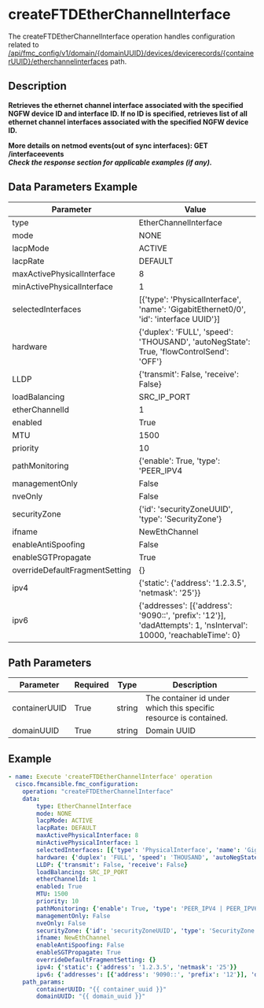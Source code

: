 # createFTDEtherChannelInterface

The createFTDEtherChannelInterface operation handles configuration related to [/api/fmc_config/v1/domain/{domainUUID}/devices/devicerecords/{containerUUID}/etherchannelinterfaces](/paths//api/fmc_config/v1/domain/{domain_uuid}/devices/devicerecords/{container_uuid}/etherchannelinterfaces.md) path.&nbsp;
## Description
**Retrieves the ethernet channel interface associated with the specified NGFW device ID and interface ID. If no ID is specified, retrieves list of all ethernet channel interfaces associated with the specified NGFW device ID. <div class="alert alert-warning">More details on netmod events(out of sync interfaces):<b> GET /interfaceevents</b></div> _Check the response section for applicable examples (if any)._**

## Data Parameters Example
| Parameter | Value |
| --------- | -------- |
| type | EtherChannelInterface |
| mode | NONE |
| lacpMode | ACTIVE |
| lacpRate | DEFAULT |
| maxActivePhysicalInterface | 8 |
| minActivePhysicalInterface | 1 |
| selectedInterfaces | [{'type': 'PhysicalInterface', 'name': 'GigabitEthernet0/0', 'id': 'interface UUID'}] |
| hardware | {'duplex': 'FULL', 'speed': 'THOUSAND', 'autoNegState': True, 'flowControlSend': 'OFF'} |
| LLDP | {'transmit': False, 'receive': False} |
| loadBalancing | SRC_IP_PORT |
| etherChannelId | 1 |
| enabled | True |
| MTU | 1500 |
| priority | 10 |
| pathMonitoring | {'enable': True, 'type': 'PEER_IPV4 | PEER_IPV6 | AUTO | AUTO4 | AUTO6', 'monitoredIp': 'string'} |
| managementOnly | False |
| nveOnly | False |
| securityZone | {'id': 'securityZoneUUID', 'type': 'SecurityZone'} |
| ifname | NewEthChannel |
| enableAntiSpoofing | False |
| enableSGTPropagate | True |
| overrideDefaultFragmentSetting | {} |
| ipv4 | {'static': {'address': '1.2.3.5', 'netmask': '25'}} |
| ipv6 | {'addresses': [{'address': '9090::', 'prefix': '12'}], 'dadAttempts': 1, 'nsInterval': 10000, 'reachableTime': 0} |

## Path Parameters
| Parameter | Required | Type | Description |
| --------- | -------- | ---- | ----------- |
| containerUUID | True | string <td colspan=3> The container id under which this specific resource is contained. |
| domainUUID | True | string <td colspan=3> Domain UUID |

## Example
```yaml
- name: Execute 'createFTDEtherChannelInterface' operation
  cisco.fmcansible.fmc_configuration:
    operation: "createFTDEtherChannelInterface"
    data:
        type: EtherChannelInterface
        mode: NONE
        lacpMode: ACTIVE
        lacpRate: DEFAULT
        maxActivePhysicalInterface: 8
        minActivePhysicalInterface: 1
        selectedInterfaces: [{'type': 'PhysicalInterface', 'name': 'GigabitEthernet0/0', 'id': 'interface UUID'}]
        hardware: {'duplex': 'FULL', 'speed': 'THOUSAND', 'autoNegState': True, 'flowControlSend': 'OFF'}
        LLDP: {'transmit': False, 'receive': False}
        loadBalancing: SRC_IP_PORT
        etherChannelId: 1
        enabled: True
        MTU: 1500
        priority: 10
        pathMonitoring: {'enable': True, 'type': 'PEER_IPV4 | PEER_IPV6 | AUTO | AUTO4 | AUTO6', 'monitoredIp': 'string'}
        managementOnly: False
        nveOnly: False
        securityZone: {'id': 'securityZoneUUID', 'type': 'SecurityZone'}
        ifname: NewEthChannel
        enableAntiSpoofing: False
        enableSGTPropagate: True
        overrideDefaultFragmentSetting: {}
        ipv4: {'static': {'address': '1.2.3.5', 'netmask': '25'}}
        ipv6: {'addresses': [{'address': '9090::', 'prefix': '12'}], 'dadAttempts': 1, 'nsInterval': 10000, 'reachableTime': 0}
    path_params:
        containerUUID: "{{ container_uuid }}"
        domainUUID: "{{ domain_uuid }}"

```
